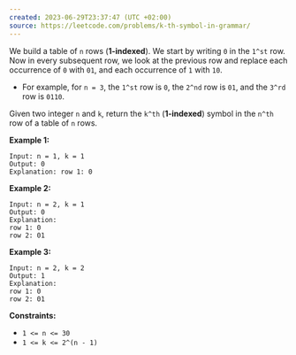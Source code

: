 ```yaml
---
created: 2023-06-29T23:37:47 (UTC +02:00)
source: https://leetcode.com/problems/k-th-symbol-in-grammar/
---
```

We build a table of `n` rows (**1-indexed**). We start by writing `0` in the `1^st` row. Now in every subsequent row, we look at the previous row and replace each occurrence of `0` with `01`, and each occurrence of `1` with `10`.

-   For example, for `n = 3`, the `1^st` row is `0`, the `2^nd` row is `01`, and the `3^rd` row is `0110`.

Given two integer `n` and `k`, return the `k^th` (**1-indexed**) symbol in the `n^th` row of a table of `n` rows.

**Example 1:**

```
Input: n = 1, k = 1
Output: 0
Explanation: row 1: 0

```

**Example 2:**

```
Input: n = 2, k = 1
Output: 0
Explanation: 
row 1: 0
row 2: 01

```

**Example 3:**

```
Input: n = 2, k = 2
Output: 1
Explanation: 
row 1: 0
row 2: 01

```

**Constraints:**

-   `1 <= n <= 30`
-   `1 <= k <= 2^(n - 1)`
